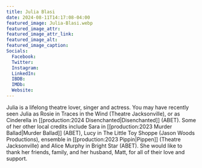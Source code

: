 ```yaml
---
title: Julia Blasi
date: 2024-08-11T14:17:08-04:00
featured_image: Julia-Blasi.webp
featured_image_attr: 
featured_image_attr_link: 
featured_image_alt: 
featured_image_caption: 
Socials:
  Facebook: 
  Twitter: 
  Instagram: 
  LinkedIn: 
  IBDB: 
  IMDb:
  Website: 
---
```

Julia is a lifelong theatre lover, singer and actress. You may have recently seen Julia as Rosie in Traces in the Wind (Theatre Jacksonville), or as Cinderella in [[production:2024 Disenchanted|Disenchanted]] (ABET). Some of her other local credits include Sara in [[production:2023 Murder Ballad|Murder Ballad]] (ABET), Lucy in The Little Toy Shoppe (Jason Woods Productions), ensemble in [[production:2023 Pippin|Pippen]] (Theatre Jacksonville) and Alice Murphy in Bright Star (ABET). She would like to thank her friends, family, and her husband, Matt, for all of their love and support.
